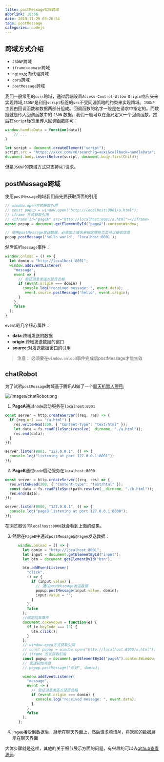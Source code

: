 ```yaml
---
title: postMessage实现跨域
abbrlink: 10356
date: 2019-11-29 09:20:54
tags: postMessage
categories: nodejs
---
```

## 跨域方式介绍
- `JSONP`跨域
- `iframe`+`domain`跨域
- `nginx`反向代理跨域
- `cors`跨域
- `postMessage`跨域

<!-- more -->
  我们一般常用的`cors`跨域，通过后端设置`Access-Control-Allow-Origin`响应头来实现跨域,`JSONP`是利用`script`标签的`src`不受同源策略的约束来实现跨域。`JSONP` 主要由回调函数和数据两部分组成。回调函数的名字一般是在请求中指定的。而数据就是传入回调函数中的 `JSON` 数据。我们一般可以在全局定义一个回调函数，然后在`script`标签里传入回调函数即可：
```javascript
window.handleData = function(data){
    // ...
}

let script = document.createElement("script");
script.src = "https://xxxx.com/v0/search?q=xuxi&callback=handleData";
document.body.insertBefore(script, document.body.firstChild);
```
但是`JSONP`的跨域方式只支持`GET`请求。

## postMessage跨域
使用`postMessage`跨域我们首先要获取页面的引用

```javascript
// window.open方式获取引用
// const popup = window.open("http://localhost:8001/a.html");
// iframe 方式获取引用
// <iframe id="pageA" src="http://localhost:8001/a.html"></iframe>
const popup = document.getElementById("pageA").contentWindow;

// 使用postMessage发送数据，必须加上域名来指定哪些页面可以接收信息
popup.postMessage('hello world', 'localhost:8001');
```
然后监听`message`事件：
```javascript
window.onload = () => {
  let domin = "http://localhost:8001";
  window.addEventListener(
    "message",
    event => {
      // 验证消息发送方是否合格
      if (event.origin === domin) {
        console.log("received message: ", event.data);
         event.source.postMessage('hello', event.origin);
      }
    },
    false
  );
}
```
`event`的几个核心属性：
- **data**:跨域发送的数据
- **origin**:跨域发送数据的窗口
- **source**:对发送数据窗口的引用

> 注意： 必须要在`window.onload`事件完成后postMessage才能生效

## chatRobot
为了试验`postMessage`跨域基于腾讯AI做了一个[聊天机器人项目](https://github.com/tiakia/chatRobot);

![/images/chatRobot.png](/images/chatRobot.png)

1. **PageA**通过`node`启动服务在`localhost:8001`
```javascript
const server = http.createServer((req, res) => {
  if (req.url === "/a.html") {
    res.writeHead(200, { "Content-Type": "text/html" });
    let data = fs.readFileSync(resolve(__dirname, "./a.html"));
    res.end(data);
  }
});

server.listen(8001, "127.0.0.1", () => {
  console.log("listening at port 127.0.0.1:8001");
});

```
2. **PageB**通过`node`启动服务在`localhost:8000`
```javascript
const server = http.createServer((req, res) => {
  res.writeHead(200, { "Content-type": "text/html" });
  const data = fs.readFileSync(path.resolve(__dirname, "./b.html"));
  res.end(data);
});

server.listen(8000, "127.0.0.1", () => {
  console.log("pageB listening at port 127.0.0.1:8000");
});
```
在浏览器访问`localhost:8000`就会看到上面的结果。

3. 然后在`PageB`中通过`postMessage`向`PageA`发送数据：
```javascript
      window.onload = () => {
        let domin = "http://localhost:8001";
        let input = document.getElementById("input");
        let btn = document.getElementById("btn");

        btn.addEventListener(
          "click",
          () => {
            if (input.value) {
              // 通过postMessage发送数据
              popup.postMessage(input.value, domin);
              input.value = "";
            }
          },
          false
        );
        //绑定回车事件
        document.onkeydown = function(e) {
          if (e.keyCode === 13) {
            btn.click();
          }
        };
        // window.open方式获取引用
        // const popup = window.open("http://localhost:8000/a.html");
        // iframe 方式获取引用
        const popup = document.getElementById("pageA").contentWindow;
        // 发送初始消息
        // popup.postMessage("你好", domin);

        window.addEventListener(
          "message",
          event => {
            // 验证消息发送方是否合格
            if (event.origin === domin) {
              console.log("received message: ", event.data);
            }
          },
          false
        );
      };

```
4. `PageB`接受到数据后，展示在聊天界面上，然后请求腾讯AI，将返回的数据展示在聊天界面

大体步骤就是这样，其他的关于细节展示方面的问题，有兴趣的可以去[github查看源码](https://github.com/tiakia/chatRobot).


